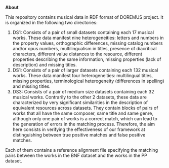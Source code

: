 <B> About </B>

<p> This repository contains musical data in RDF format of DOREMUS project. It is organized in the following two directories:</p> 

<ol>
<li>DS1: Consists of a  pair of small datasets containing each 17 musical works. These data manifest nine heterogeneities: letters and numbers in the property values, orthographic differences, missing catalog numbers and/or opus numbers, multilingualism in titles, presence of diacritical characters, different value distances to the resource, different properties describing the same information, missing properties (lack of description) and missing titles.</li> 
<li>DS1: Consists of a  pair of larger datasets containing each 132 musical works. These data manifest four heterogeneities: multilingual titles, missing properties, terminological heterogeneity (differences in spelling) and missing titles.</li> 
<li> DS3: Consists of a pair of medium size datasets containing each 32 musical works. Contrarily to the other 2 datasets, these data are characterized by very significant similarities in the description of equivalent resources across datasets. They contain blocks of pairs of works that all have the same composer, same title and same genre, although only one pair of works is a correct match, which can lead to the generation of errors in the matching process. Therefore, the aim here consists in verifying the effectiveness of our framework at distinguishing between true positive matches and false positive matches.</li> 
</ol>

<p> Each of them contains a reference alignment file specifying the matching pairs between the works in the BNF dataset and the works in the PP dataset.</p>
